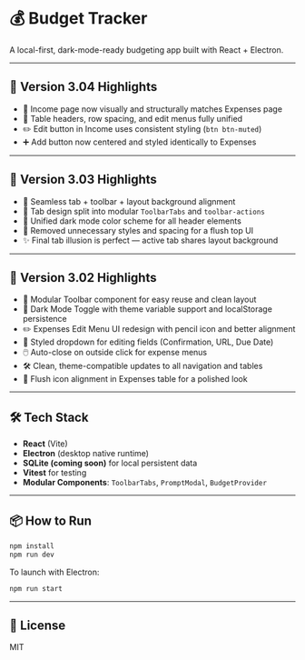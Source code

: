 # 💰 Budget Tracker

A local-first, dark-mode-ready budgeting app built with React + Electron.

---

## 🚀 Version 3.04 Highlights

- 🔁 Income page now visually and structurally matches Expenses page
- 🧾 Table headers, row spacing, and edit menus fully unified
- ✏️ Edit button in Income uses consistent styling (`btn btn-muted`)
- ➕ Add button now centered and styled identically to Expenses

---

## 🚀 Version 3.03 Highlights

- 🎯 Seamless tab + toolbar + layout background alignment
- 🧱 Tab design split into modular `ToolbarTabs` and `toolbar-actions`
- 🎨 Unified dark mode color scheme for all header elements
- 🧼 Removed unnecessary styles and spacing for a flush top UI
- ✨ Final tab illusion is perfect — active tab shares layout background

---

## 🚀 Version 3.02 Highlights

- 🔧 Modular Toolbar component for easy reuse and clean layout
- 🌙 Dark Mode Toggle with theme variable support and localStorage persistence
- ✏️ Expenses Edit Menu UI redesign with pencil icon and better alignment
- 🧱 Styled dropdown for editing fields (Confirmation, URL, Due Date)
- 🖱️ Auto-close on outside click for expense menus
- 🛠️ Clean, theme-compatible updates to all navigation and tables
- 💄 Flush icon alignment in Expenses table for a polished look

---

## 🛠️ Tech Stack

- **React** (Vite)
- **Electron** (desktop native runtime)
- **SQLite (coming soon)** for local persistent data
- **Vitest** for testing
- **Modular Components**: `ToolbarTabs`, `PromptModal`, `BudgetProvider`

---

## 📦 How to Run

```bash
npm install
npm run dev
```

To launch with Electron:
```bash
npm run start
```

---

## 📄 License

MIT
